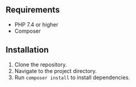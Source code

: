 ## Requirements

- PHP 7.4 or higher
- Composer

## Installation

1. Clone the repository.
2. Navigate to the project directory.
3. Run `composer install` to install dependencies.
